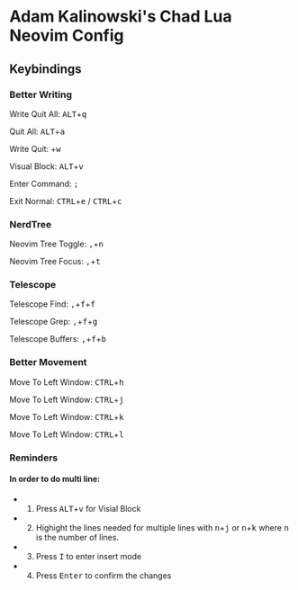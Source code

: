# Adam Kalinowski's Chad Lua Neovim Config

## Keybindings

### Better Writing
Write Quit All: <kbd>ALT</kbd>+<kbd>q</kbd>

Quit All: <kbd>ALT</kbd>+<kbd>a</kbd>

Write Quit: <kbd></kbd>+<kbd>w</kbd>

Visual Block: <kbd>ALT</kbd>+<kbd>v</kbd>

Enter Command: <kbd>;</kbd>

Exit Normal: <kbd>CTRL</kbd>+<kbd>e</kbd> / <kbd>CTRL</kbd>+<kbd>c</kbd> 


### NerdTree
Neovim Tree Toggle: <kbd>,</kbd>+<kbd>n</kbd>

Neovim Tree Focus: <kbd>,</kbd>+<kbd>t</kbd>


### Telescope
Telescope Find: <kbd>,</kbd>+<kbd>f</kbd>+<kbd>f</kbd>

Telescope Grep: <kbd>,</kbd>+<kbd>f</kbd>+<kbd>g</kbd>

Telescope Buffers: <kbd>,</kbd>+<kbd>f</kbd>+<kbd>b</kbd>


### Better Movement
Move To Left Window: <kbd>CTRL</kbd>+<kbd>h</kbd>

Move To Left Window: <kbd>CTRL</kbd>+<kbd>j</kbd>

Move To Left Window: <kbd>CTRL</kbd>+<kbd>k</kbd>

Move To Left Window: <kbd>CTRL</kbd>+<kbd>l</kbd>


### Reminders

#### In order to do multi line:

- 1. Press <kbd>ALT</kbd>+<kbd>v</kbd> for Visial Block

- 2. Highight the lines needed for multiple lines with <kbd>n</kbd>+<kbd>j</kbd> or <kbd>n</kbd>+<kbd>k</kbd> where <kbd>n</kbd> is the number of lines.

- 3. Press <kbd>I</kbd> to enter insert mode

- 4. Press <kbd>Enter</kbd> to confirm the changes


